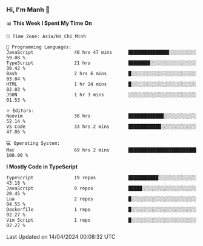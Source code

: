 ### Hi, I'm Manh 👋

<!--START_SECTION:waka-->
📊 **This Week I Spent My Time On** 

```text
🕑︎ Time Zone: Asia/Ho_Chi_Minh

💬 Programming Languages: 
JavaScript               40 hrs 47 mins      ███████████████░░░░░░░░░░   59.08 % 
TypeScript               21 hrs              ████████░░░░░░░░░░░░░░░░░   30.42 % 
Bash                     2 hrs 6 mins        █░░░░░░░░░░░░░░░░░░░░░░░░   03.04 % 
HTML                     1 hr 24 mins        █░░░░░░░░░░░░░░░░░░░░░░░░   02.03 % 
JSON                     1 hr 3 mins         ░░░░░░░░░░░░░░░░░░░░░░░░░   01.53 % 

🔥 Editors: 
Neovim                   36 hrs              █████████████░░░░░░░░░░░░   52.14 % 
VS Code                  33 hrs 2 mins       ████████████░░░░░░░░░░░░░   47.86 % 

💻 Operating System: 
Mac                      69 hrs 2 mins       █████████████████████████   100.00 % 
```

**I Mostly Code in TypeScript** 

```text
TypeScript               19 repos            ███████████░░░░░░░░░░░░░░   43.18 % 
JavaScript               9 repos             █████░░░░░░░░░░░░░░░░░░░░   20.45 % 
Lua                      2 repos             █░░░░░░░░░░░░░░░░░░░░░░░░   04.55 % 
Dockerfile               1 repo              █░░░░░░░░░░░░░░░░░░░░░░░░   02.27 % 
Vim Script               1 repo              █░░░░░░░░░░░░░░░░░░░░░░░░   02.27 % 
```




 Last Updated on 14/04/2024 00:08:32 UTC
<!--END_SECTION:waka-->
